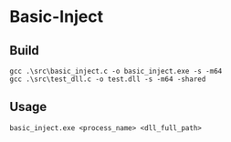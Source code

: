 # Basic-Inject
 
## Build
```
gcc .\src\basic_inject.c -o basic_inject.exe -s -m64
gcc .\src\test_dll.c -o test.dll -s -m64 -shared
```

## Usage
```
basic_inject.exe <process_name> <dll_full_path>
```